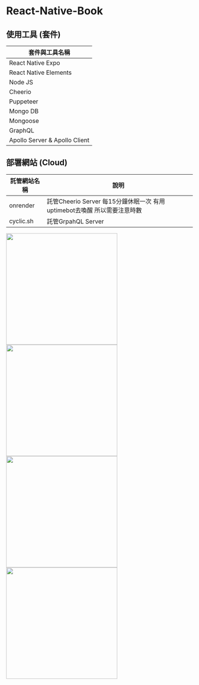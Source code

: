 # React-Native-Book

## 使用工具 (套件)

|套件與工具名稱|
|---|
|React Native Expo|
|React Native Elements|
|Node JS|
|Cheerio|
|Puppeteer|
|Mongo DB|
|Mongoose|
|GraphQL|
|Apollo Server & Apollo Client|

## 部署網站 (Cloud)

|託管網站名稱|說明|
|---|--|
|onrender|託管Cheerio Server 每15分鐘休眠一次 有用uptimebot去喚醒 所以需要注意時數|
|cyclic.sh|託管GrpahQL Server|



<div style='display:inline-block'>
<img src="https://user-images.githubusercontent.com/42636085/191921928-c7a9f19e-4309-4571-974b-fc1dfdc129ae.jpg" width="300"/>
<img src="https://user-images.githubusercontent.com/42636085/191921943-4946aaf1-5da1-47ed-a5df-5132f03aedd9.jpg" width="300"/>
</div>

<div style='display:inline-block'>
<img src="https://user-images.githubusercontent.com/42636085/191921951-cb7e9dd1-9650-4d93-81a4-439968ddde1c.jpg" width="300"/>
<img src="https://user-images.githubusercontent.com/42636085/191921959-4e2e6ea9-d286-423d-96e7-a3fe57bec499.jpg" width="300"/>
</div>
